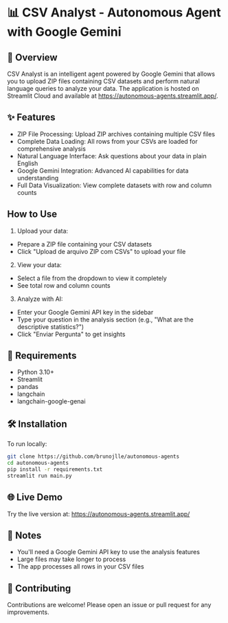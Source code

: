 # 📊 CSV Analyst - Autonomous Agent with Google Gemini

## 🌟 Overview
CSV Analyst is an intelligent agent powered by Google Gemini that allows you to upload ZIP files containing CSV datasets and perform natural language queries to analyze your data. The application is hosted on Streamlit Cloud and available at https://autonomous-agents.streamlit.app/.

## ✨ Features
- ZIP File Processing: Upload ZIP archives containing multiple CSV files
- Complete Data Loading: All rows from your CSVs are loaded for comprehensive analysis
- Natural Language Interface: Ask questions about your data in plain English
- Google Gemini Integration: Advanced AI capabilities for data understanding
- Full Data Visualization: View complete datasets with row and column counts

## How to Use

1. Upload your data:
- Prepare a ZIP file containing your CSV datasets
- Click "Upload de arquivo ZIP com CSVs" to upload your file

2. View your data:
- Select a file from the dropdown to view it completely
- See total row and column counts

3. Analyze with AI:
- Enter your Google Gemini API key in the sidebar
- Type your question in the analysis section (e.g., "What are the descriptive statistics?")
- Click "Enviar Pergunta" to get insights

## 🔧 Requirements
- Python 3.10+
- Streamlit
- pandas
- langchain
- langchain-google-genai

## 🛠️ Installation
To run locally:

```bash
git clone https://github.com/brunojlle/autonomous-agents
cd autonomous-agents
pip install -r requirements.txt
streamlit run main.py
```

## 🌐 Live Demo
Try the live version at:
https://autonomous-agents.streamlit.app/

## 📝 Notes
- You'll need a Google Gemini API key to use the analysis features
- Large files may take longer to process
- The app processes all rows in your CSV files

## 🤝 Contributing
Contributions are welcome! Please open an issue or pull request for any improvements.